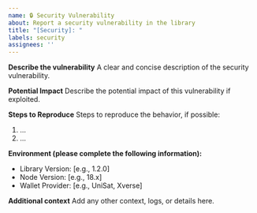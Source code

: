 ```yaml
---
name: 🔒 Security Vulnerability
about: Report a security vulnerability in the library
title: "[Security]: "
labels: security
assignees: ''
---
```


**Describe the vulnerability**
A clear and concise description of the security vulnerability.

**Potential Impact**
Describe the potential impact of this vulnerability if exploited.

**Steps to Reproduce**
Steps to reproduce the behavior, if possible:
1. ...
2. ...

**Environment (please complete the following information):**
- Library Version: [e.g., 1.2.0]
- Node Version: [e.g., 18.x]
- Wallet Provider: [e.g., UniSat, Xverse]

**Additional context**
Add any other context, logs, or details here.
